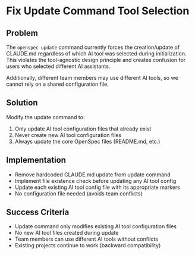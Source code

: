 # Fix Update Command Tool Selection

## Problem

The `openspec update` command currently forces the creation/update of CLAUDE.md regardless of which AI tool was selected during initialization. This violates the tool-agnostic design principle and creates confusion for users who selected different AI assistants.

Additionally, different team members may use different AI tools, so we cannot rely on a shared configuration file.

## Solution

Modify the update command to:
1. Only update AI tool configuration files that already exist
2. Never create new AI tool configuration files
3. Always update the core OpenSpec files (README.md, etc.)

## Implementation

- Remove hardcoded CLAUDE.md update from update command
- Implement file existence check before updating any AI tool config
- Update each existing AI tool config file with its appropriate markers
- No configuration file needed (avoids team conflicts)

## Success Criteria

- Update command only modifies existing AI tool configuration files
- No new AI tool files created during update
- Team members can use different AI tools without conflicts
- Existing projects continue to work (backward compatibility)